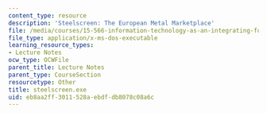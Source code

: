 ```yaml
---
content_type: resource
description: 'Steelscreen: The European Metal Marketplace'
file: /media/courses/15-566-information-technology-as-an-integrating-force-in-manufacturing-spring-2003/eb8aa2ff3011528aebdfdb8078c08a6c_steelscreen.exe
file_type: application/x-ms-dos-executable
learning_resource_types:
- Lecture Notes
ocw_type: OCWFile
parent_title: Lecture Notes
parent_type: CourseSection
resourcetype: Other
title: steelscreen.exe
uid: eb8aa2ff-3011-528a-ebdf-db8078c08a6c
---
```

